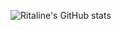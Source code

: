 ![Ritaline's GitHub stats](https://github-readme-stats.vercel.app/api?username=Kh4oss&show_icons=true&theme=radical)
